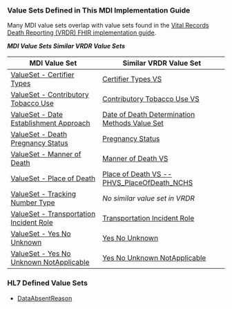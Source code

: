 ### Value Sets Defined in This MDI Implementation Guide
Many MDI value sets overlap with value sets found in the [Vital Records Death Reporting (VRDR) FHIR implementation guide](http://hl7.org/fhir/us/vrdr/). 

***MDI Value Sets Similar VRDR Value Sets***


| MDI Value Set | Similar VRDR Value Set |
| -------- | -------- |
| [ValueSet - Certifier Types](ValueSet-ValueSet-certifier-types.html)     | [Certifier Types VS](http://hl7.org/fhir/us/vrdr/ValueSet/vrdr-certifier-types-vs)    |
| [ValueSet - Contributory Tobacco Use](ValueSet-ValueSet-contributory-tobacco-use.html)     | [Contributory Tobacco Use VS](http://hl7.org/fhir/us/vrdr/ValueSet/vrdr-contributory-tobacco-use-vs)     |
| [ValueSet - Date Establishment Approach](ValueSet-ValueSet-date-establishment-approach.html)     | [Date of Death Determination Methods Value Set](http://hl7.org/fhir/us/vrdr/ValueSet/vrdr-date-of-death-determination-methods-vs)     |
| [ValueSet - Death Pregnancy Status](ValueSet-ValueSet-death-pregnancy-status.html)     | [Pregnancy Status](http://hl7.org/fhir/us/vrdr/ValueSet/vrdr-pregnancy-status-vs)     |
| [ValueSet - Manner of Death](ValueSet-ValueSet-manner-of-death.html)     | [Manner of Death VS ](http://hl7.org/fhir/us/vrdr/ValueSet/vrdr-manner-of-death-vs)    |
| [ValueSet - Place of Death](ValueSet-ValueSet-place-of-death.html)     | [Place of Death VS -- PHVS_PlaceOfDeath_NCHS](http://hl7.org/fhir/us/vrdr/ValueSet/vrdr-place-of-death-vs)     |
| [ValueSet - Tracking Number Type](ValueSet-ValueSet-tracking-number-type.html)     | *No similar value set in VRDR*    |
| [ValueSet - Transportation Incident Role](ValueSet-ValueSet-transportation-incident-role.html)     | [Transportation Incident Role](http://hl7.org/fhir/us/vrdr/ValueSet/vrdr-transportation-incident-role-vs)     |
| [ValueSet - Yes No Unknown](ValueSet-ValueSet-yes-no-unknown.html)     | [Yes No Unknown](http://hl7.org/fhir/us/vrdr/ValueSet/vrdr-yes-no-unknown-vs)     |
| [ValueSet - Yes No Unknown NotApplicable](ValueSet-ValueSet-yes-no-unknown-not-applicable.html)     | [Yes No Unknown NotApplicable](http://hl7.org/fhir/us/vrdr/ValueSet/vrdr-yes-no-unknown-not-applicable-vs)     |


### HL7 Defined Value Sets
* [DataAbsentReason](http://hl7.org/fhir/R4/valueset-data-absent-reason.html)